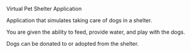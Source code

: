 Virtual Pet Shelter Application 

Application that simulates taking care of dogs in a shelter.

You are given the ability to feed, provide water, and play with the dogs.

Dogs can be donated to or adopted from the shelter.

